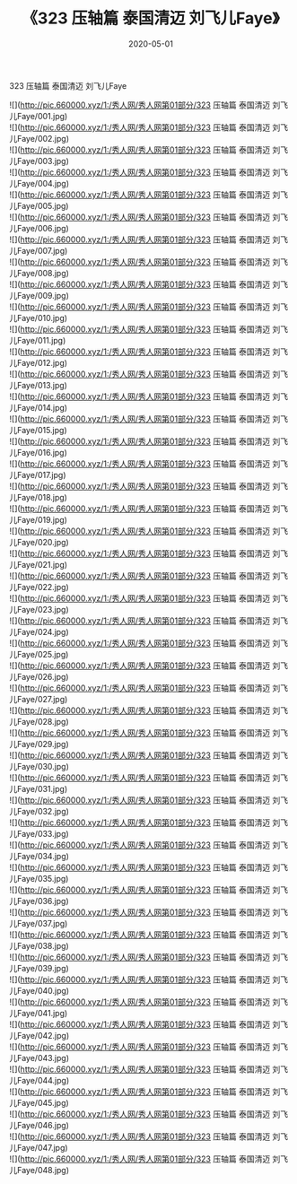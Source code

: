 ﻿---
layout: post
title:  《323 压轴篇 泰国清迈 刘飞儿Faye》
date:   2020-05-01
img: http://pic.660000.xyz/1:/秀人网/秀人网第01部分/323 压轴篇 泰国清迈 刘飞儿Faye/000.jpg
categories: [美女, 清纯, 唯美]
---

323 压轴篇 泰国清迈 刘飞儿Faye

  ![](http://pic.660000.xyz/1:/秀人网/秀人网第01部分/323 压轴篇 泰国清迈 刘飞儿Faye/001.jpg) <br> ![](http://pic.660000.xyz/1:/秀人网/秀人网第01部分/323 压轴篇 泰国清迈 刘飞儿Faye/002.jpg) <br> ![](http://pic.660000.xyz/1:/秀人网/秀人网第01部分/323 压轴篇 泰国清迈 刘飞儿Faye/003.jpg) <br> ![](http://pic.660000.xyz/1:/秀人网/秀人网第01部分/323 压轴篇 泰国清迈 刘飞儿Faye/004.jpg) <br> ![](http://pic.660000.xyz/1:/秀人网/秀人网第01部分/323 压轴篇 泰国清迈 刘飞儿Faye/005.jpg) <br> ![](http://pic.660000.xyz/1:/秀人网/秀人网第01部分/323 压轴篇 泰国清迈 刘飞儿Faye/006.jpg) <br> ![](http://pic.660000.xyz/1:/秀人网/秀人网第01部分/323 压轴篇 泰国清迈 刘飞儿Faye/007.jpg) <br> ![](http://pic.660000.xyz/1:/秀人网/秀人网第01部分/323 压轴篇 泰国清迈 刘飞儿Faye/008.jpg) <br> ![](http://pic.660000.xyz/1:/秀人网/秀人网第01部分/323 压轴篇 泰国清迈 刘飞儿Faye/009.jpg) <br> ![](http://pic.660000.xyz/1:/秀人网/秀人网第01部分/323 压轴篇 泰国清迈 刘飞儿Faye/010.jpg) <br> ![](http://pic.660000.xyz/1:/秀人网/秀人网第01部分/323 压轴篇 泰国清迈 刘飞儿Faye/011.jpg) <br> ![](http://pic.660000.xyz/1:/秀人网/秀人网第01部分/323 压轴篇 泰国清迈 刘飞儿Faye/012.jpg) <br> ![](http://pic.660000.xyz/1:/秀人网/秀人网第01部分/323 压轴篇 泰国清迈 刘飞儿Faye/013.jpg) <br> ![](http://pic.660000.xyz/1:/秀人网/秀人网第01部分/323 压轴篇 泰国清迈 刘飞儿Faye/014.jpg) <br> ![](http://pic.660000.xyz/1:/秀人网/秀人网第01部分/323 压轴篇 泰国清迈 刘飞儿Faye/015.jpg) <br> ![](http://pic.660000.xyz/1:/秀人网/秀人网第01部分/323 压轴篇 泰国清迈 刘飞儿Faye/016.jpg) <br> ![](http://pic.660000.xyz/1:/秀人网/秀人网第01部分/323 压轴篇 泰国清迈 刘飞儿Faye/017.jpg) <br> ![](http://pic.660000.xyz/1:/秀人网/秀人网第01部分/323 压轴篇 泰国清迈 刘飞儿Faye/018.jpg) <br> ![](http://pic.660000.xyz/1:/秀人网/秀人网第01部分/323 压轴篇 泰国清迈 刘飞儿Faye/019.jpg) <br> ![](http://pic.660000.xyz/1:/秀人网/秀人网第01部分/323 压轴篇 泰国清迈 刘飞儿Faye/020.jpg) <br> ![](http://pic.660000.xyz/1:/秀人网/秀人网第01部分/323 压轴篇 泰国清迈 刘飞儿Faye/021.jpg) <br> ![](http://pic.660000.xyz/1:/秀人网/秀人网第01部分/323 压轴篇 泰国清迈 刘飞儿Faye/022.jpg) <br> ![](http://pic.660000.xyz/1:/秀人网/秀人网第01部分/323 压轴篇 泰国清迈 刘飞儿Faye/023.jpg) <br> ![](http://pic.660000.xyz/1:/秀人网/秀人网第01部分/323 压轴篇 泰国清迈 刘飞儿Faye/024.jpg) <br> ![](http://pic.660000.xyz/1:/秀人网/秀人网第01部分/323 压轴篇 泰国清迈 刘飞儿Faye/025.jpg) <br> ![](http://pic.660000.xyz/1:/秀人网/秀人网第01部分/323 压轴篇 泰国清迈 刘飞儿Faye/026.jpg) <br> ![](http://pic.660000.xyz/1:/秀人网/秀人网第01部分/323 压轴篇 泰国清迈 刘飞儿Faye/027.jpg) <br> ![](http://pic.660000.xyz/1:/秀人网/秀人网第01部分/323 压轴篇 泰国清迈 刘飞儿Faye/028.jpg) <br> ![](http://pic.660000.xyz/1:/秀人网/秀人网第01部分/323 压轴篇 泰国清迈 刘飞儿Faye/029.jpg) <br> ![](http://pic.660000.xyz/1:/秀人网/秀人网第01部分/323 压轴篇 泰国清迈 刘飞儿Faye/030.jpg) <br> ![](http://pic.660000.xyz/1:/秀人网/秀人网第01部分/323 压轴篇 泰国清迈 刘飞儿Faye/031.jpg) <br> ![](http://pic.660000.xyz/1:/秀人网/秀人网第01部分/323 压轴篇 泰国清迈 刘飞儿Faye/032.jpg) <br> ![](http://pic.660000.xyz/1:/秀人网/秀人网第01部分/323 压轴篇 泰国清迈 刘飞儿Faye/033.jpg) <br> ![](http://pic.660000.xyz/1:/秀人网/秀人网第01部分/323 压轴篇 泰国清迈 刘飞儿Faye/034.jpg) <br> ![](http://pic.660000.xyz/1:/秀人网/秀人网第01部分/323 压轴篇 泰国清迈 刘飞儿Faye/035.jpg) <br> ![](http://pic.660000.xyz/1:/秀人网/秀人网第01部分/323 压轴篇 泰国清迈 刘飞儿Faye/036.jpg) <br> ![](http://pic.660000.xyz/1:/秀人网/秀人网第01部分/323 压轴篇 泰国清迈 刘飞儿Faye/037.jpg) <br> ![](http://pic.660000.xyz/1:/秀人网/秀人网第01部分/323 压轴篇 泰国清迈 刘飞儿Faye/038.jpg) <br> ![](http://pic.660000.xyz/1:/秀人网/秀人网第01部分/323 压轴篇 泰国清迈 刘飞儿Faye/039.jpg) <br> ![](http://pic.660000.xyz/1:/秀人网/秀人网第01部分/323 压轴篇 泰国清迈 刘飞儿Faye/040.jpg) <br> ![](http://pic.660000.xyz/1:/秀人网/秀人网第01部分/323 压轴篇 泰国清迈 刘飞儿Faye/041.jpg) <br> ![](http://pic.660000.xyz/1:/秀人网/秀人网第01部分/323 压轴篇 泰国清迈 刘飞儿Faye/042.jpg) <br> ![](http://pic.660000.xyz/1:/秀人网/秀人网第01部分/323 压轴篇 泰国清迈 刘飞儿Faye/043.jpg) <br> ![](http://pic.660000.xyz/1:/秀人网/秀人网第01部分/323 压轴篇 泰国清迈 刘飞儿Faye/044.jpg) <br> ![](http://pic.660000.xyz/1:/秀人网/秀人网第01部分/323 压轴篇 泰国清迈 刘飞儿Faye/045.jpg) <br> ![](http://pic.660000.xyz/1:/秀人网/秀人网第01部分/323 压轴篇 泰国清迈 刘飞儿Faye/046.jpg) <br> ![](http://pic.660000.xyz/1:/秀人网/秀人网第01部分/323 压轴篇 泰国清迈 刘飞儿Faye/047.jpg) <br> ![](http://pic.660000.xyz/1:/秀人网/秀人网第01部分/323 压轴篇 泰国清迈 刘飞儿Faye/048.jpg) <br>